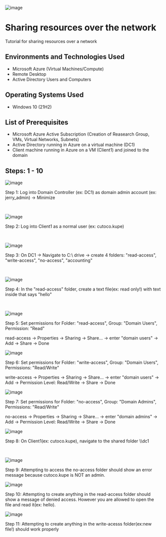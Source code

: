 ![image](https://github.com/user-attachments/assets/e1ca559c-2919-4e84-be36-97a0d9a12f7b)
</p>

<h1>Sharing resources over the network</h1>
Tutorial for sharing resources over a network<br />

<h2>Environments and Technologies Used</h2>

- Microsoft Azure (Virtual Machines/Compute)
- Remote Desktop
- Active Directory Users and Computers

<h2>Operating Systems Used </h2>

- Windows 10</b> (21H2)

<h2>List of Prerequisites</h2>

- Microsoft Azure Active Subscription (Creation of Reasearch Group, VMs, Virtual Networks, Subnets)
- Active Directory running in Azure on a virtual machine (DC1)
- Client machine running in Azure on a VM (Client1) and joined to the domain

<h2>Steps: 1 - 10</h2>

![image](https://github.com/user-attachments/assets/504e4a22-51c3-41a7-a06f-54773e4da692)
<p>
Step 1: Log into Domain Controller (ex: DC1) as domain admin account (ex: jerry_admin) -> Minimize
</p>
<br />

![image](https://github.com/user-attachments/assets/3205ce92-c457-48f2-871e-fd3fe49aa94b)
<p>
Step 2: Log into Client1 as a normal user (ex: cutoco.kupe)
</p>
<br />

![image](https://github.com/user-attachments/assets/35ccb5e8-be2b-45ca-b771-842fd7ac4ecb)
<p>
Step 3: On DC1 -> Navigate to C:\  drive -> create 4 folders: "read-access", "write-access", "no-access", "accounting"
</p>
<br />

![image](https://github.com/user-attachments/assets/9e91674b-ea2c-4a51-a8f5-b94ee29c81d2)
<p>
Step 4: In the "read-access" folder, create a text file(ex: read only!) with text inside that says "hello" 
</p>
<br />

![image](https://github.com/user-attachments/assets/91390ef0-a5c5-4062-ab9b-9a905c6c79fb)
<p>
Step 5: Set permissions for Folder: "read-access", Group: "Domain Users", Permission: "Read"
</p>
<p>
read-access -> Properties -> Sharing -> Share... -> enter "domain users" -> Add -> Share -> Done
</p>

![image](https://github.com/user-attachments/assets/98a59f9d-f676-4894-8eea-cedc40001105)
<p>
Step 6: Set permissions for Folder: "write-access", Group: "Domain Users", Permissions: "Read/Write"
</p>
<p>
write-access -> Properties -> Sharing -> Share... -> enter "domain users" -> Add -> Permission Level: Read/Write -> Share -> Done
</p>

![image](https://github.com/user-attachments/assets/98a834c4-7493-4a47-abb7-718ee4a6740b)
<p>
Step 7: Set permissions for Folder: "no-access", Group: "Domain Admins", Permissions: "Read/Write"
</p>
<p>
no-access -> Properties -> Sharing -> Share... -> enter "domain admins" -> Add -> Permission Level: Read/Write -> Share -> Done
</p>

![image](https://github.com/user-attachments/assets/10336e74-270e-4420-a431-8b26a5a80bdd)
<p>
Step 8: On Client1(ex: cutoco.kupe), navigate to the shared folder \\dc1
</p>
<br />

![image](https://github.com/user-attachments/assets/23ba2e16-4f45-4496-bc57-c899c595ba3f)
<p>
Step 9: Attempting to access the no-access folder should show an error message because cutoco.kupe is NOT an admin.
</p>
<p>
  
![image](https://github.com/user-attachments/assets/234d0558-afbc-4444-a942-700698d95fa2)
<p>
Step 10: Attempting to create anything in the read-access folder should show a message of denied access. However you are allowed to open the file and read it(ex: hello).
</p>

![image](https://github.com/user-attachments/assets/c602d3b4-03dd-4c85-8cfd-bb41d40f56b8)
<p>
Step 11: Attempting to create anything in the write-acesss folder(ex:new file!) should work properly
</p>
<br />
